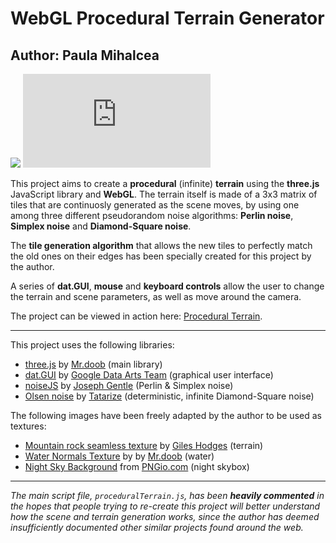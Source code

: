 # WebGL Procedural Terrain Generator
## Author: Paula Mihalcea

![](https://img.shields.io/github/repo-size/paulamihalcea/procedural-terrain) ![](https://img.shields.io/github/size/paulamihalcea/procedural-terrain/proceduralTerrain.js?color=light%20green&label=main%20script%20size)


This project aims to create a <b>procedural</b> (infinite) <b>terrain</b> using the <b>three.js</b> JavaScript library and <b>WebGL</b>. The terrain itself is made of a 3x3 matrix of tiles that are continuosly generated as the scene moves, by using one among three different pseudorandom noise algorithms: <b>Perlin noise</b>, <b>Simplex noise</b> and <b>Diamond-Square noise</b>.

The <b>tile generation algorithm</b> that allows the new tiles to perfectly match the old ones on their edges has been specially created for this project by the author.

A series of <b>dat.GUI</b>, <b>mouse</b> and <b>keyboard controls</b> allow the user to change the terrain and scene parameters, as well as move around the camera.

The project can be viewed in action here: [Procedural Terrain](https://paulamihalcea.github.io/Procedural-Terrain/).

---

This project uses the following libraries:

- [three.js](https://github.com/mrdoob/three.js/) by [Mr.doob](https://mrdoob.com/) (main library)
- [dat.GUI](https://github.com/dataarts/dat.gui) by [Google Data Arts Team](https://github.com/dataarts) (graphical user interface)
- [noiseJS](https://github.com/josephg/noisejs) by [Joseph Gentle](https://josephg.com/blog/) (Perlin & Simplex noise)
- [Olsen noise](https://gamedev.stackexchange.com/a/129104) by [Tatarize](http://godsnotwheregodsnot.blogspot.com/) (deterministic, infinite Diamond-Square noise)


The following images have been freely adapted by the author to be used as textures:

- [Mountain rock seamless texture](https://seamless-pixels.blogspot.com/2014/12/mountain-rock-seamless-texture-2048x2048.html) by [Giles Hodges](https://seamless-pixels.blogspot.com/) (terrain)
- [Water Normals Texture](https://github.com/mrdoob/three.js/tree/master/examples/textures) by by [Mr.doob](https://mrdoob.com/) (water)
- [Night Sky Background](https://pngio.com/images/png-a1372140.html) from [PNGio.com](https://pngio.com/png) (night skybox)

---

<i>The main script file, `proceduralTerrain.js`, has been <b>heavily commented</b> in the hopes that people trying to re-create this project will better understand how the scene and terrain generation works, since the author has deemed insufficiently documented other similar projects found around the web.</i>
